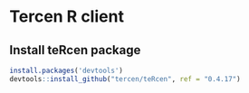 # Tercen R client

## Install teRcen package

```R
install.packages('devtools')
devtools::install_github("tercen/teRcen", ref = "0.4.17")
```